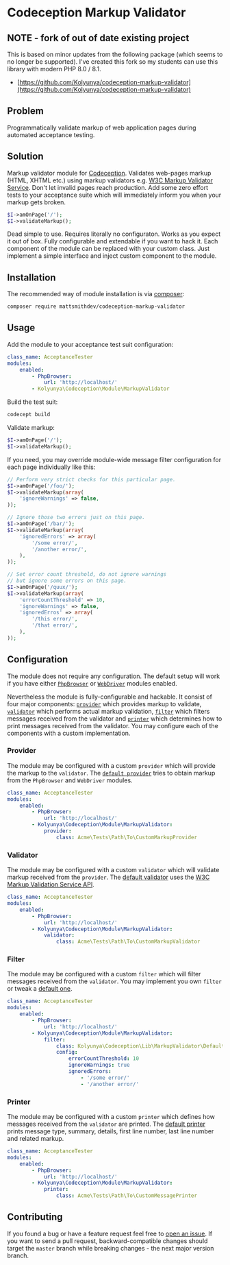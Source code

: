 # Codeception Markup Validator

## NOTE - fork of out of date existing project
This is based on minor updates from the following package (which seems to no longer be supported). I've created this fork so my students can use this library with modern PHP 8.0 / 8.1.

- [https://github.com/Kolyunya/codeception-markup-validator](https://github.com/Kolyunya/codeception-markup-validator)

## Problem
Programmatically validate markup of web application pages during automated acceptance testing.

## Solution
Markup validator module for [Codeception](http://codeception.com). Validates web-pages markup (HTML, XHTML etc.) using markup validators e.g. [W3C Markup Validator Service](https://validator.w3.org/docs/api.html). Don't let invalid pages reach production. Add some zero effort tests to your acceptance suite which will immediately inform you when your markup gets broken.
```php
$I->amOnPage('/');
$I->validateMarkup();
```

Dead simple to use. Requires literally no configuraton. Works as you expect it out of box. Fully configurable and extendable if you want to hack it. Each component of the module can be replaced with your custom class. Just implement a simple interface and inject custom component to the module.

## Installation
The recommended way of module installation is via [composer](https://getcomposer.org):
```sh
composer require mattsmithdev/codeception-markup-validator
```

## Usage
Add the module to your acceptance test suit configuration:
```yaml
class_name: AcceptanceTester
modules:
    enabled:
        - PhpBrowser:
            url: 'http://localhost/'
        - Kolyunya\Codeception\Module\MarkupValidator
```

Build the test suit:
```sh
codecept build
```

Validate markup:
```php
$I->amOnPage('/');
$I->validateMarkup();
```

If you need, you may override module-wide message filter configuration for each page individually like this:
```php
// Perform very strict checks for this particular page.
$I->amOnPage('/foo/');
$I->validateMarkup(array(
    'ignoreWarnings' => false,
));

// Ignore those two errors just on this page.
$I->amOnPage('/bar/');
$I->validateMarkup(array(
    'ignoredErrors' => array(
        '/some error/',
        '/another error/',
    ),
));

// Set error count threshold, do not ignore warnings
// but ignore some errors on this page.
$I->amOnPage('/quux/');
$I->validateMarkup(array(
    'errorCountThreshold' => 10,
    'ignoreWarnings' => false,
    'ignoredErros' => array(
        '/this error/',
        '/that error/',
    ),
));
```

## Configuration
The module does not require any configuration. The default setup will work if you have either [`PhpBrowser`](http://codeception.com/docs/modules/PhpBrowser) or [`WebDriver`](http://codeception.com/docs/modules/WebDriver) modules enabled.

Nevertheless the module is fully-configurable and hackable. It consist of four major components: [`provider`](https://github.com/Kolyunya/codeception-markup-validator/blob/master/sources/Lib/MarkupValidator/MarkupProviderInterface.php) which provides markup to validate, [`validator`](https://github.com/Kolyunya/codeception-markup-validator/blob/master/sources/Lib/MarkupValidator/MarkupValidatorInterface.php) which performs actual markup validation, [`filter`](https://github.com/Kolyunya/codeception-markup-validator/blob/master/sources/Lib/MarkupValidator/MessageFilterInterface.php) which filters messages received from the validator and  [`printer`](https://github.com/Kolyunya/codeception-markup-validator/blob/master/sources/Lib/MarkupValidator/MessagePrinterInterface.php) which determines how to print messages received from the validator. You may configure each of the components with a custom implementation.

### Provider
The module may be configured with a custom `provider` which will provide the markup to the `validator`. The [`default provider`](https://github.com/Kolyunya/codeception-markup-validator/blob/master/sources/Lib/MarkupValidator/DefaultMarkupProvider.php) tries to obtain markup from the `PhpBrowser` and `WebDriver` modules.
```yaml
class_name: AcceptanceTester
modules:
    enabled:
        - PhpBrowser:
            url: 'http://localhost/'
        - Kolyunya\Codeception\Module\MarkupValidator:
            provider:
                class: Acme\Tests\Path\To\CustomMarkupProvider
```

### Validator
The module may be configured with a custom `validator` which will validate markup received from the `provider`. The [default validator](https://github.com/Kolyunya/codeception-markup-validator/blob/master/sources/Lib/MarkupValidator/W3CMarkupValidator.php) uses the [W3C Markup Validation Service API](https://validator.w3.org/docs/api.html).
```yaml
class_name: AcceptanceTester
modules:
    enabled:
        - PhpBrowser:
            url: 'http://localhost/'
        - Kolyunya\Codeception\Module\MarkupValidator:
            validator:
                class: Acme\Tests\Path\To\CustomMarkupValidator
```

### Filter
The module may be configured with a custom `filter` which will filter messages received from the `validator`. You may implement you own `filter` or tweak a [default one](https://github.com/Kolyunya/codeception-markup-validator/blob/master/sources/Lib/MarkupValidator/DefaultMessageFilter.php).
```yaml
class_name: AcceptanceTester
modules:
    enabled:
        - PhpBrowser:
            url: 'http://localhost/'
        - Kolyunya\Codeception\Module\MarkupValidator:
            filter:
                class: Kolyunya\Codeception\Lib\MarkupValidator\DefaultMessageFilter
                config:
                    errorCountThreshold: 10
                    ignoreWarnings: true
                    ignoredErrors:
                        - '/some error/'
                        - '/another error/'
```

### Printer
The module may be configured with a custom `printer` which defines how messages received from the `validator` are printed. The [default printer](https://github.com/Kolyunya/codeception-markup-validator/blob/master/sources/Lib/MarkupValidator/DefaultMessagePrinter.php) prints message type, summary, details, first line number, last line number and related markup.
```yaml
class_name: AcceptanceTester
modules:
    enabled:
        - PhpBrowser:
            url: 'http://localhost/'
        - Kolyunya\Codeception\Module\MarkupValidator:
            printer:
                class: Acme\Tests\Path\To\CustomMessagePrinter
```

## Contributing
If you found a bug or have a feature request feel free to [open an issue](https://github.com/Kolyunya/codeception-markup-validator/issues/new). If you want to send a pull request, backward-compatible changes should target the `master` branch while breaking changes - the next major version branch.

